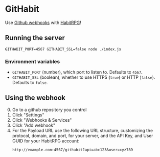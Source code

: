 # GitHabit

Use [Github webhooks](https://developer.github.com/webhooks/) with [HabitRPG](https://habitrpg.com/)!

## Running the server

```
GITHABIT_PORT=4567 GITHABIT_SSL=false node ./index.js
```

### Environment variables

- `GITHABIT_PORT` (number), which port to listen to. Defaults to `4567`.
- `GITHABIT_SSL` (boolean), whether to use HTTPS (`true`) or HTTP (`false`). Defaults to `false`.

## Using the webhook

0. Go to a github repository you control
0. Click "Settings"
0. Click "Webhooks & Services"
0. Click "Add webhook"
0. For the Payload URL use the following URL structure, customizing
    the protocol, domain, and port, for your server, and
    the API Key, and User GUID for your HabitRPG account:
    ```
    http://example.com:4567/githabit?api=abc123&user=xyz789
    ```

